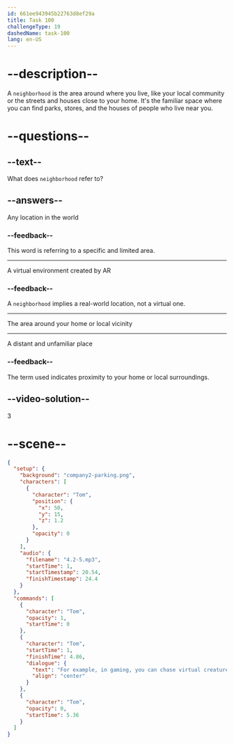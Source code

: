 ```yaml
---
id: 661ee943945b22763d8ef29a
title: Task 100
challengeType: 19
dashedName: task-100
lang: en-US
---
```


<!-- (Audio) Tom: For example, in gaming, you can chase virtual creatures in your neighborhood. -->

# --description--

A `neighborhood` is the area around where you live, like your local community or the streets and houses close to your home. It's the familiar space where you can find parks, stores, and the houses of people who live near you.

# --questions--

## --text--

What does `neighborhood` refer to?

## --answers--

Any location in the world

### --feedback--

This word is referring to a specific and limited area.

---

A virtual environment created by AR

### --feedback--

A `neighborhood` implies a real-world location, not a virtual one.

---

The area around your home or local vicinity

---

A distant and unfamiliar place

### --feedback--

The term used indicates proximity to your home or local surroundings.

## --video-solution--

3

# --scene--

```json
{
  "setup": {
    "background": "company2-parking.png",
    "characters": [
      {
        "character": "Tom",
        "position": {
          "x": 50,
          "y": 15,
          "z": 1.2
        },
        "opacity": 0
      }
    ],
    "audio": {
      "filename": "4.2-5.mp3",
      "startTime": 1,
      "startTimestamp": 20.54,
      "finishTimestamp": 24.4
    }
  },
  "commands": [
    {
      "character": "Tom",
      "opacity": 1,
      "startTime": 0
    },
    {
      "character": "Tom",
      "startTime": 1,
      "finishTime": 4.86,
      "dialogue": {
        "text": "For example, in gaming, you can chase virtual creatures in your neighborhood.",
        "align": "center"
      }
    },
    {
      "character": "Tom",
      "opacity": 0,
      "startTime": 5.36
    }
  ]
}
```

